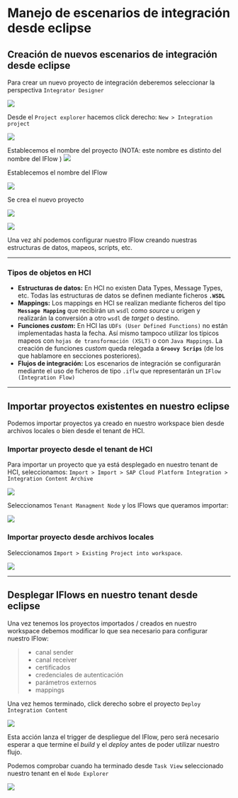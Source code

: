 # Manejo de escenarios de integración desde eclipse

## Creación de nuevos escenarios de integración desde eclipse

Para crear un nuevo proyecto de integración deberemos seleccionar la perspectiva `Integrator Designer`

![](img/02.tenant.08.png)

Desde el `Project explorer` hacemos click derecho: `New > Integration project`

![](img/04.eclipse.01.png)

Establecemos el nombre del proyecto (NOTA: este nombre es distinto del nombre del IFlow
)
![](img/04.eclipse.02.png)

Establecemos el nombre del IFlow

![](img/04.eclipse.03.png)

Se crea el nuevo proyecto

![](img/04.eclipse.04.png)

![](img/04.eclipse.05.png)

Una vez ahí podemos configurar nuestro IFlow creando nuestras estructuras de datos, mapeos, scripts, etc.
***
### Tipos de objetos en HCI

* **Estructuras de datos:** En HCI no existen Data Types, Message Types, etc. Todas las estructuras de datos se definen mediante ficheros **`.WSDL`**
* **Mappings:** Los mappings en HCI se realizan mediante ficheros del tipo **`Message Mapping`** que recibirán un `wsdl` como *source* u origen y realizarán la conversión a otro `wsdl` de *target* o destino.
* **Funciones _custom_:** En HCI las `UDFs (User Defined Functions)` no están implementadas hasta la fecha. Así mismo tampoco utilizar los típicos mapeos con `hojas de transformación (XSLT)` o con `Java Mappings`. La creación de funciones *custom* queda relegada a **`Groovy Scrips`** (de los que hablamore en secciones posteriores).
* **Flujos de integración:** Los escenarios de integración se configurarán mediante el uso de ficheros de tipo `.iflw` que representarán un `IFlow (Integration Flow)`

***
## Importar proyectos existentes en nuestro eclipse

Podemos importar proyectos ya creado en nuestro workspace bien desde archivos locales o bien desde el tenant de HCI.

### Importar proyecto desde el tenant de HCI

Para importar un proyecto que ya está desplegado en nuestro tenant de HCI, seleccionamos: `Import > Import > SAP Cloud Platform Integration > Integration Content Archive`

![](img/04.eclipse.06.png)

Seleccionamos `Tenant Managment Node` y los IFlows que queramos importar:

![](img/04.eclipse.07.png)

### Importar proyecto desde archivos locales

Seleccionamos `Import > Existing Project into workspace`.

![](img/04.eclipse.08.png)

***

## Desplegar IFlows en nuestro tenant desde eclipse
Una vez tenemos los proyectos importados / creados en nuestro workspace debemos modificar lo que sea necesario para configurar nuestro IFlow:
>* canal sender
>* canal receiver
>* certificados
>* credenciales de autenticación
>* parámetros externos
>* mappings

Una vez hemos terminado, click derecho sobre el proyecto `Deploy Integration Content`

![](img/04.eclipse.09.png)

Esta acción lanza el trigger de despliegue del IFlow, pero será necesario esperar a que termine el *build* y el *deploy* antes de poder utilizar nuestro flujo.

Podemos comprobar cuando ha terminado desde `Task View` seleccionado nuestro tenant en el `Node Explorer`

![](img/04.eclipse.10.png)